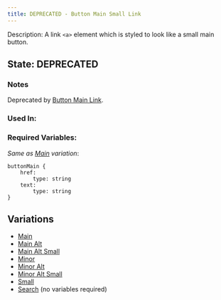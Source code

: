 ```yaml
---
title: DEPRECATED - Button Main Small Link
---
```

Description: A link `<a>` element which is styled to look like a small main button.

## State: DEPRECATED
### Notes
Deprecated by [Button Main Link](/?p=atoms-button-link).
### Used In:

### Required Variables:
_Same as [Main](/?p=atoms-button-link) variation_: 
~~~
buttonMain {
    href:
        type: string
    text: 
        type: string
}
~~~
## Variations
* [Main](/?p=atoms-button-link)
* [Main Alt](/?p=atoms-button-link-alt)
* [Main Alt Small](/?p=atoms-button-link-alt-sm)
* [Minor](/?p=atoms-button-link2)
* [Minor Alt](/?p=atoms-button-link2-alt)
* [Minor Alt Small](/?p=atoms-button-link2-alt-sm)
* [Small](/?p=atoms-button-link-sm)
* [Search](/?p=atoms-button-search) (no variables required)
